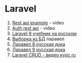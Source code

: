 # Laravel
1. [Rest api example](https://www.youtube.com/watch?v=HglMWjVgmTE) - video
2. [Auth rest api](https://youtu.be/2zKoS8GsKK8) - video
3. [Laravel 9 учебник на русском](https://www.code.mu/ru/php/framework/laravel/book/prime/)
4. [Выборка из БД](https://www.mousedc.ru/learning/413-vyborka-baza-dannyh-laravel/) ларавел
5. [Ларавел 8 русская дока](https://laravel.su/)
6. [Ларавел 9 русская дока](https://github.com/russsiq/laravel-docs-ru/blob/9.x/docs/mail.md)
7. [Laravel CRUD - видео курс ru](https://www.youtube.com/watch?v=UC9FcNfV-do&list=PLvpsu6rFEzwXdFn2_GQGFAoqyhmlWvHPH)



